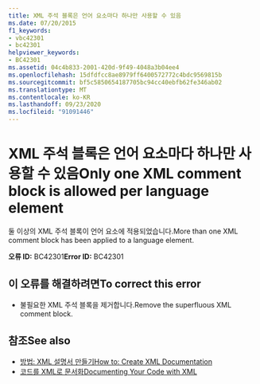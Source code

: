```yaml
---
title: XML 주석 블록은 언어 요소마다 하나만 사용할 수 있음
ms.date: 07/20/2015
f1_keywords:
- vbc42301
- bc42301
helpviewer_keywords:
- BC42301
ms.assetid: 04c4b833-2001-420d-9f49-4048a3b04ee4
ms.openlocfilehash: 15dfdfcc8ae8979ff6400572772c4bdc9569815b
ms.sourcegitcommit: bf5c5850654187705bc94cc40ebfb62fe346ab02
ms.translationtype: MT
ms.contentlocale: ko-KR
ms.lasthandoff: 09/23/2020
ms.locfileid: "91091446"
---
```

# <a name="only-one-xml-comment-block-is-allowed-per-language-element"></a><span data-ttu-id="7ed20-102">XML 주석 블록은 언어 요소마다 하나만 사용할 수 있음</span><span class="sxs-lookup"><span data-stu-id="7ed20-102">Only one XML comment block is allowed per language element</span></span>

<span data-ttu-id="7ed20-103">둘 이상의 XML 주석 블록이 언어 요소에 적용되었습니다.</span><span class="sxs-lookup"><span data-stu-id="7ed20-103">More than one XML comment block has been applied to a language element.</span></span>  
  
 <span data-ttu-id="7ed20-104">**오류 ID:** BC42301</span><span class="sxs-lookup"><span data-stu-id="7ed20-104">**Error ID:** BC42301</span></span>  
  
## <a name="to-correct-this-error"></a><span data-ttu-id="7ed20-105">이 오류를 해결하려면</span><span class="sxs-lookup"><span data-stu-id="7ed20-105">To correct this error</span></span>  
  
- <span data-ttu-id="7ed20-106">불필요한 XML 주석 블록을 제거합니다.</span><span class="sxs-lookup"><span data-stu-id="7ed20-106">Remove the superfluous XML comment block.</span></span>  
  
## <a name="see-also"></a><span data-ttu-id="7ed20-107">참조</span><span class="sxs-lookup"><span data-stu-id="7ed20-107">See also</span></span>

- [<span data-ttu-id="7ed20-108">방법: XML 설명서 만들기</span><span class="sxs-lookup"><span data-stu-id="7ed20-108">How to: Create XML Documentation</span></span>](../programming-guide/program-structure/how-to-create-xml-documentation.md)
- [<span data-ttu-id="7ed20-109">코드를 XML로 문서화</span><span class="sxs-lookup"><span data-stu-id="7ed20-109">Documenting Your Code with XML</span></span>](../programming-guide/program-structure/documenting-your-code-with-xml.md)
